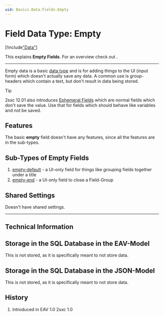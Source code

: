 ```yaml
---
uid: Basics.Data.Fields.Empty
---
```


# Field Data Type: Empty

[!include["Data"](~/basics/data/_shared-content-types.md)]

This explains **Empty Fields**. For an overview check out [](xref:Basics.Data.Index).

---


Empty data is a basic [data type](xref:Basics.Data.Fields.Index) and is for adding things to the UI (input form) which doesn't actually save any data. A common use is group-headers which contain a text, but don't result in data being stored.

> [!TIP]
> 2sxc 12.01 also introduces [Ephemeral Fields](xref:Basics.Data.Fields.Ephemeral) which are normal fields which don't save the value. Use that for fields which should behave like variables and not be saved. 

## Features 

The basic **empty** field doesn't have any features, since all the features are in the sub-types. 

## Sub-Types of Empty Fields

1. [empty-default](xref:Basics.Data.Fields.Empty-Default) - a UI-only field for things like grouping fields together under a title
1. [empty-end](xref:Basics.Data.Fields.Empty-End) - a UI-only field to close a Field-Group

## Shared Settings

Doesn't have shared settings.



---

## Technical Information

## Storage in the SQL Database in the EAV-Model

This is not stored, as it is specifically meant to not store data. 

## Storage in the SQL Database in the JSON-Model

This is not stored, as it is specifically meant to not store data. 


## History

1. Introduced in EAV 1.0 2sxc 1.0